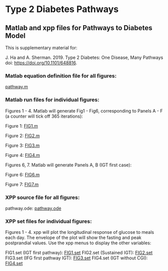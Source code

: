 # Type 2 Diabetes Pathways
## Matlab and xpp files for Pathways to Diabetes Model

This is supplementary material for:

J. Ha and A. Sherman. 2019. Type 2 Diabetes: One Disease, Many Pathways
doi: https://doi.org/10.1101/648816.

### Matlab equation definition file for all figures:

[pathway.m](./pathway_matlab/pathway.m)

### Matlab run files for individual figures:

Figures 1 - 4. Matlab will generate Fig1 - Fig6, corresponding to Panels A - F (a counter will tick off 365 iterations):

Figure 1: [FIG1.m](./pathway_matlab/FIG1.m)

Figure 2: [FIG2.m](./pathway_matlab/FIG2.m)

Figure 3: [FIG3.m](./pathway_matlab/FIG3.m)

Figure 4: [FIG4.m](./pathway_matlab/FIG4.m)

Figures 6, 7. Matlab will generate Panels A, B (IGT first case):

Figure 6: [FIG6.m](./pathway_matlab/FIG6.m)

Figure 7: [FIG7.m](./pathway_matlab/FIG7.m)

### XPP source file for all figures:

pathway.ode: [pathway.ode](./pathway_xpp/pathway.ode)

### XPP set files for individual figures:

Figures 1 - 4. xpp will plot the longitudinal response of glucose to meals each day. The envelope of the plot will show the fasting and peak postprandial values. Use the xpp menus to display the other variables:

FIG1.set (IGT first pathway): [FIG1.set](./pathway_xpp/FIG1.set)
FIG2.set (Sustained IGT): [FIG2.set](./pathway_xpp/FIG2.set)
FIG3.set (IFG first pathway IGT): [FIG3.set](./pathway_xpp/FIG3.set)
FIG4.set (IGT without CGI): [FIG4.set](./pathway_xpp/FIG4.set)
